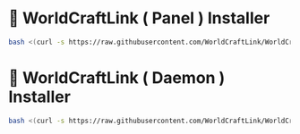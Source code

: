 # 🔹 WorldCraftLink ( Panel ) Installer
```sh
bash <(curl -s https://raw.githubusercontent.com/WorldCraftLink/WorldCraftLink-Installer/refs/heads/main/Panel.sh)
```
# 🔹 WorldCraftLink ( Daemon ) Installer
```sh
bash <(curl -s https://raw.githubusercontent.com/WorldCraftLink/WorldCraftLink-Installer/refs/heads/main/Daemon.sh))
```

